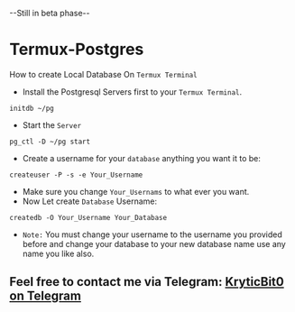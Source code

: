 --Still in beta phase--
# Termux-Postgres

 How to create Local Database On  `Termux Terminal`

- Install the Postgresql Servers first to your `Termux Terminal`. 
```
initdb ~/pg
```
- Start the `Server`
```
pg_ctl -D ~/pg start
```
-  Create a username for your `database` anything you want it to be: 
```
createuser -P -s -e Your_Username
```
- Make sure you change `Your_Usernams` to what ever you want.
- Now Let create `Database` Username:
```
createdb -O Your_Username Your_Database
```
- `Note:` You must change your username to the username you provided before and change your database to your new database name use any name you like also.


## Feel free to contact me via Telegram: [KryticBit0 on Telegram ](https://telegram.com/suptux0)
